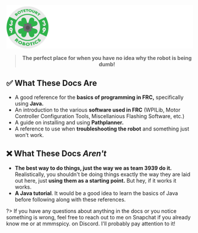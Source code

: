 <div align="center">

![](/resources/coverwallpaper.png)

> **The perfect place for when you have no idea why the robot is being dumb!**
</div>

## **✅ What These Docs Are**
- A good reference for the **basics of programming in FRC,** specifically using **Java.**
- An introduction to the various **software used in FRC** (WPILib, Motor Controller Configuration Tools, Miscellanious Flashing Software, etc.)
- A guide on installing and using **Pathplanner.**
- A reference to use when **troubleshooting the robot** and something just won't work.

## **❌ What These Docs *Aren't***
- **The best way to do things, just the way we as team 3939 do it.** Realistically, you shouldn't be doing things exactly the way they are laid out here, just **using them as a starting point.** But hey, if it works it works.
- **A Java tutorial**. It would be a good idea to learn the basics of Java before following along with these references.

?> If you have any questions about anything in the docs or you notice something is wrong, feel free to reach out to me on Snapchat if you already know me or at mmmspicy. on Discord. I'll probably pay attention to it!